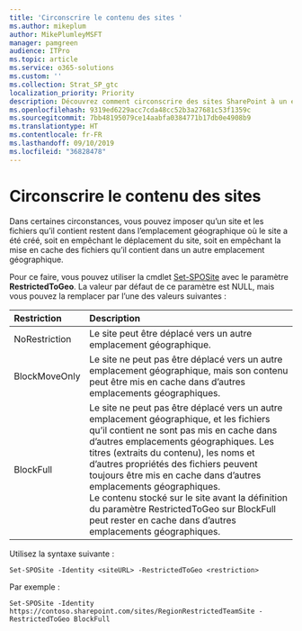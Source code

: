 ```yaml
---
title: 'Circonscrire le contenu des sites '
ms.author: mikeplum
author: MikePlumleyMSFT
manager: pamgreen
audience: ITPro
ms.topic: article
ms.service: o365-solutions
ms.custom: ''
ms.collection: Strat_SP_gtc
localization_priority: Priority
description: Découvrez comment circonscrire des sites SharePoint à un emplacement géographique spécifique dans un environnement multigéographique.
ms.openlocfilehash: 9319ed6229acc7cda48cc52b3a27681c53f1359c
ms.sourcegitcommit: 7bb48195079ce14aabfa0384771b17db0e4908b9
ms.translationtype: HT
ms.contentlocale: fr-FR
ms.lasthandoff: 09/10/2019
ms.locfileid: "36828478"
---
```

# <a name="restrict-sharepoint-site-content-to-a-geo-location"></a>Circonscrire le contenu des sites 

Dans certaines circonstances, vous pouvez imposer qu’un site et les fichiers qu’il contient restent dans l’emplacement géographique où le site a été créé, soit en empêchant le déplacement du site, soit en empêchant la mise en cache des fichiers qu’il contient dans un autre emplacement géographique.

Pour ce faire, vous pouvez utiliser la cmdlet [Set-SPOSite](https://docs.microsoft.com/powershell/module/sharepoint-online/set-sposite) avec le paramètre **RestrictedToGeo**. La valeur par défaut de ce paramètre est NULL, mais vous pouvez la remplacer par l’une des valeurs suivantes :

|Restriction|Description|
|:----------|:----------|
|NoRestriction|Le site peut être déplacé vers un autre emplacement géographique.|
|BlockMoveOnly|Le site ne peut pas être déplacé vers un autre emplacement géographique, mais son contenu peut être mis en cache dans d’autres emplacements géographiques.|
|BlockFull|Le site ne peut pas être déplacé vers un autre emplacement géographique, et les fichiers qu’il contient ne sont pas mis en cache dans d’autres emplacements géographiques. Les titres (extraits du contenu), les noms et d’autres propriétés des fichiers peuvent toujours être mis en cache dans d’autres emplacements géographiques.<br>Le contenu stocké sur le site avant la définition du paramètre RestrictedToGeo sur BlockFull peut rester en cache dans d’autres emplacements géographiques.|

Utilisez la syntaxe suivante :

`Set-SPOSite -Identity <siteURL> -RestrictedToGeo <restriction>`

Par exemple :

`Set-SPOSite -Identity https://contoso.sharepoint.com/sites/RegionRestrictedTeamSite -RestrictedToGeo BlockFull`
